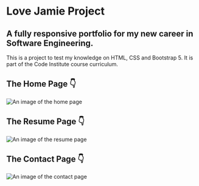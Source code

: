 # Love Jamie Project

## A fully responsive portfolio for my new career in Software Engineering.

This is a project to test my knowledge on HTML, CSS and Bootstrap 5. It is part of the Code Institute course curriculum.

## The Home Page 👇
<img src="assets/images/Love-jamie-home.png" alt="An image of the home page">

## The Resume Page 👇
<img src="assets/images/Love-jamie-resume.png" alt="An image of the resume page">

## The Contact Page 👇
<img src="assets/images/Love-jamie-contact.png" alt="An image of the contact page">

